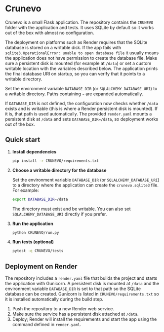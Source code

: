 # Crunevo

Crunevo is a small Flask application. The repository contains the `CRUNEVO` folder with the application and tests. It uses SQLite by default so it works out of the box with almost no configuration.

The deployment on platforms such as Render requires that the SQLite database is
stored on a writable disk. If the app fails with
`sqlite3.OperationalError: unable to open database file` it usually means the
application does not have permission to create the database file. Make sure a
persistent disk is mounted (for example at `/data`) or set a custom writable
location with the variables described below.  The application prints the final
database URI on startup, so you can verify that it points to a writable
directory.

Set the environment variable `DATABASE_DIR` (or `SQLALCHEMY_DATABASE_URI`) to a
writable directory. Paths containing `~` are expanded automatically.

If `DATABASE_DIR` is not defined, the configuration now checks whether `/data`
exists and is writable (this is where a Render persistent disk is mounted). If
it is, that path is used automatically. The provided `render.yaml` mounts a
persistent disk at `/data` and sets `DATABASE_DIR=/data`, so deployment works
out of the box.

## Quick start

1. **Install dependencies**

   ```bash
   pip install -r CRUNEVO/requirements.txt
   ```

2. **Choose a writable directory for the database**

   Set the environment variable `DATABASE_DIR` (or `SQLALCHEMY_DATABASE_URI`) to a directory where the application can create the `crunevo.sqlite3` file. For example:

   ```bash
   export DATABASE_DIR=/data
   ```

   The directory must exist and be writable. You can also set `SQLALCHEMY_DATABASE_URI` directly if you prefer.

3. **Run the application**

   ```bash
   python CRUNEVO/run.py
   ```

4. **Run tests (optional)**

   ```bash
   pytest -q CRUNEVO/tests
   ```

## Deployment on Render

The repository includes a `render.yaml` file that builds the project and starts the application with Gunicorn. A persistent disk is mounted at `/data` and the environment variable `DATABASE_DIR` is set to that path so the SQLite database can be created. Gunicorn is listed in `CRUNEVO/requirements.txt` so it is installed automatically during the build step.

1. Push the repository to a new Render web service.
2. Make sure the service has a persistent disk attached at `/data`.
3. Deploy; Render will install the requirements and start the app using the command defined in `render.yaml`.

